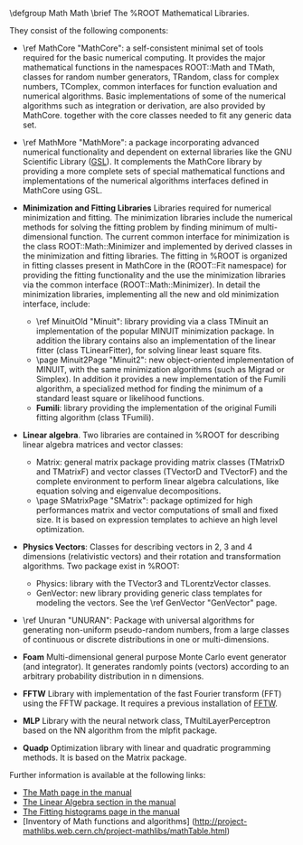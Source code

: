 \defgroup Math Math
\brief The %ROOT Mathematical Libraries.

They consist of the following components:

- \ref MathCore "MathCore":   a self-consistent minimal set of tools required for the basic numerical computing.
  It provides the major mathematical functions in the namespaces ROOT::Math and TMath,
  classes for random number generators, TRandom, class for complex numbers, TComplex,
  common interfaces for function evaluation and numerical algorithms.
  Basic implementations of some of the numerical algorithms such as integration or derivation, are also provided by MathCore.
  together with the core classes needed to fit any generic data set.

- \ref MathMore "MathMore": a package incorporating advanced numerical functionality and dependent on external libraries like the GNU Scientific Library ([GSL](http://www.gnu.org/software/gsl/)). It complements the MathCore library by providing a more complete sets of special mathematical functions and implementations of the numerical algorithms interfaces defined in MathCore using GSL.

- **Minimization and Fitting Libraries**
 Libraries required for numerical minimization and fitting. The minimization libraries include the numerical methods for solving the fitting problem by finding minimum of multi-dimensional
  function. The current common interface for minimization is the class ROOT::Math::Minimizer and implemented by derived classes in the minimization and fitting libraries. The fitting in %ROOT is
  organized in fitting classes present in MathCore in the (ROOT::Fit namespace) for providing the fitting functionality and the use the minimization libraries via the common interface (ROOT::Math::Minimizer). In detail the minimization libraries, implementing all the new and old minimization interface, include:

   -  \ref MinuitOld "Minuit": library providing via a class TMinuit an implementation of the popular MINUIT minimization package. In addition the library contains also an implementation of the linear fitter (class TLinearFitter), for solving linear least square fits.
   - \page Minuit2Page "Minuit2": new object-oriented implementation of MINUIT, with the same minimization algorithms (such as Migrad or Simplex). In addition it provides a new implementation of the Fumili algorithm, a specialized method for finding the minimum of a standard least square or likelihood functions.
   - **Fumili**: library providing the implementation of the original Fumili fitting algorithm (class TFumili).

- **Linear algebra**. Two libraries are contained in %ROOT for describing linear algebra matrices and vector classes:

   - Matrix: general matrix package providing matrix classes (TMatrixD and TMatrixF)  and vector classes (TVectorD and TVectorF) and the complete environment to perform linear algebra calculations, like equation solving and eigenvalue decompositions.
   - \page SMatrixPage "SMatrix": package optimized for high performances matrix and vector computations of small and fixed size. It is based on expression templates to achieve an high level optimization.


- **Physics Vectors**: Classes for describing vectors in 2, 3 and 4 dimensions (relativistic vectors) and their rotation and transformation algorithms. Two package exist in %ROOT:

   - Physics: library with the TVector3 and TLorentzVector classes.
   - GenVector: new library providing generic class templates for modeling the vectors. See the \ref GenVector "GenVector" page.

- \ref Unuran "UNURAN": Package with universal algorithms for generating non-uniform pseudo-random numbers, from a large classes of continuous or discrete distributions in one or multi-dimensions.

- **Foam**  Multi-dimensional general purpose Monte Carlo event generator (and integrator). It generates randomly points (vectors) according to an arbitrary probability distribution  in n dimensions.

- **FFTW** Library with implementation of the fast Fourier transform (FFT) using the FFTW package. It requires a previous installation of [FFTW](http://www.fftw.org).

- **MLP** Library with the neural network class, TMultiLayerPerceptron based on the NN algorithm from the mlpfit package.

- **Quadp** Optimization library with linear and quadratic programming methods. It is based on the Matrix package.


Further information is available at the following links:

- [The Math page in the manual](https://root.cern/manual/math)
- [The Linear Algebra section in the manual](https://root.cern/manual/math/#linear-algebra-packages)
- [The Fitting histograms page in the manual](https://root.cern/manual/fitting/)
- [Inventory of Math functions and algorithms] (http://project-mathlibs.web.cern.ch/project-mathlibs/mathTable.html)

